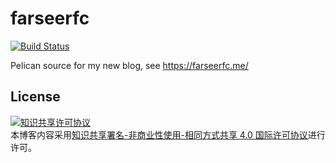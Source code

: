 # farseerfc

[![Build Status](https://travis-ci.org/farseerfc/farseerfc.svg?branch=master)](https://travis-ci.org/farseerfc/farseerfc)

Pelican source for my new blog, see https://farseerfc.me/

## License

<a rel="license" href="http://creativecommons.org/licenses/by-nc-sa/4.0/"><img alt="知识共享许可协议" style="border-width:0" src="https://i.creativecommons.org/l/by-nc-sa/4.0/88x31.png" /></a><br />本博客内容采用<a rel="license" href="http://creativecommons.org/licenses/by-nc-sa/4.0/">知识共享署名-非商业性使用-相同方式共享 4.0 国际许可协议</a>进行许可。
